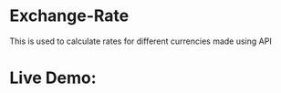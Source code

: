 # Exchange-Rate
This is used to calculate rates for different currencies made using API 
# Live Demo: 
